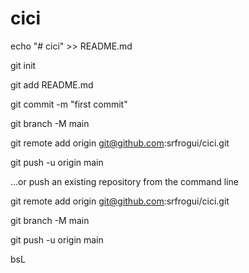 # cici

echo "# cici" >> README.md

git init

git add README.md

git commit -m "first commit"

git branch -M main

git remote add origin git@github.com:srfrogui/cici.git

git push -u origin main



…or push an existing repository from the command line

git remote add origin git@github.com:srfrogui/cici.git

git branch -M main

git push -u origin main

bsL

